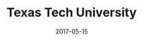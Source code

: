 ---
date: '2017-05-15'
title: 'Texas Tech University'
draft: false
university: "Texas Tech University"
year: "2017"
degree: |
degree: "B.S. Computer Science, Edward E. Whitacre Jr. College of Engineering<br>B.S. Mathematics, College of Arts & Sciences"
---
